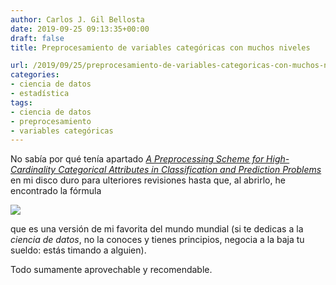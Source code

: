 ```yaml
---
author: Carlos J. Gil Bellosta
date: 2019-09-25 09:13:35+00:00
draft: false
title: Preprocesamiento de variables categóricas con muchos niveles

url: /2019/09/25/preprocesamiento-de-variables-categoricas-con-muchos-niveles/
categories:
- ciencia de datos
- estadística
tags:
- ciencia de datos
- preprocesamiento
- variables categóricas
---
```


No sabía por qué tenía apartado [_A Preprocessing Scheme for High-Cardinality Categorical Attributes in Classification and Prediction Problems_](https://dl.acm.org/citation.cfm?id=507538) en mi disco duro para ulteriores revisiones hasta que, al abrirlo, he encontrado la fórmula

![](/wp-uploads/2019/09/greatest_formula_ever.png)

que es una versión de mi favorita del mundo mundial (si te dedicas a la _ciencia de datos_, no la conoces y tienes principios, negocia a la baja tu sueldo: estás timando a alguien).

Todo sumamente aprovechable y recomendable.